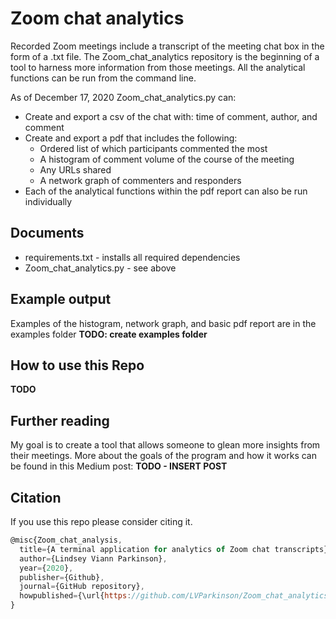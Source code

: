 # Zoom chat analytics
Recorded Zoom meetings include a transcript of the meeting chat box in the form of a .txt file. The Zoom_chat_analytics repository is the beginning of a tool to harness more information from those meetings. All the analytical functions can be run from the command line.

As of December 17, 2020 Zoom_chat_analytics.py can:  
- Create and export a csv of the chat with: time of comment, author, and comment
- Create and export a pdf that includes the following:
  - Ordered list of which participants commented the most
  - A histogram of comment volume of the course of the meeting
  - Any URLs shared
  - A network graph of commenters and responders
- Each of the analytical functions within the pdf report can also be run individually  

## Documents
- requirements.txt - installs all required dependencies
- Zoom_chat_analytics.py - see above


## Example output  
Examples of the histogram, network graph, and basic pdf report are in the examples folder **TODO: create examples folder** 

## How to use this Repo  
**TODO**

## Further reading
My goal is to create a tool that allows someone to glean more insights from their meetings. More about the goals of the program and how it works can be found in this Medium post: **TODO - INSERT POST**


## Citation
If you use this repo please consider citing it. 
```javascript
@misc{Zoom_chat_analysis,
  title={A terminal application for analytics of Zoom chat transcripts},
  author={Lindsey Viann Parkinson},
  year={2020},
  publisher={Github},
  journal={GitHub repository},
  howpublished={\url{https://github.com/LVParkinson/Zoom_chat_analytics}},
}
```
